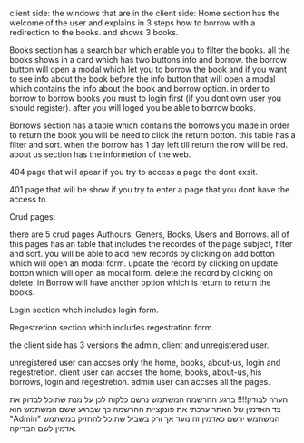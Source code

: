 client side:
the windows that are in the client side:
Home section has the welcome of the user and explains in 3 steps how to borrow with a redirection to the books.
and shows 3 books.

Books section has a search bar which enable you to filter the books.
all the books shows in a card which has two buttons  info and borrow.
the borrow button will open a modal which let you to borrow the book and if you want to see info about the book before
the info button that will open a modal which contains the info about the book and borrow option.
in order to borrow to borrow books you must to login first (if you dont own user you should register).
after you will loged you be able to borrow  books.

Borrows section has a table which contains the borrows you made in order to return the book you will be need to click the return botton.
this table has a filter and sort.
when the borrow has 1 day left till return the row will be red.
about us section has the informetion of  the web.
 
404 page that will apear if you try to access a page the dont exsit.

401 page that will be show if you try to enter a page that you dont have the access to.

Crud pages:

there are 5 crud pages Authours, Geners, Books, Users and Borrows.
all of this pages has an table that includes the recordes of the page subject, filter and sort.
you will be able to add new records by clicking on add botton which will open an modal form.
update the record  by clicking on update botton which will open an modal form.
delete the record by clicking on delete.
in Borrow will have another option which is return to return the books.

Login section whch includes login form.

Regestretion section which includes regestration form.

the client side has 3 versions the admin, client and unregistered user.

unregistered user can accses only the home, books, about-us, login and regestretion.
client user can accses the home, books, about-us, his borrows, login and regestretion.
admin user can accses all the pages.

הערה לבודק!!!!
ברגע ההרשמה המשתמש נרשם כלקוח לכן על מנת שתוכל לבדוק את צד האדמין של האתר ערכתי את פונקציית ההרשמה כך שברגע ששם המשתמש הוא
"Admin"
המשתמש ירשם כאדמין זה נועד אך ורק בשביל שתוכל להחזיק במשתמש אדמין לשם הבדיקה.
